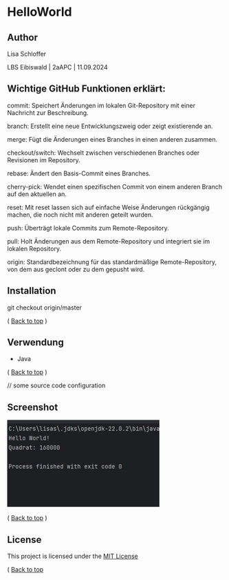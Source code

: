 # HelloWorld

<a name="top"></a>

## Author
Lisa Schloffer

LBS Eibiswald | 2aAPC | 11.09.2024

## Wichtige GitHub Funktionen erklärt:

commit: Speichert Änderungen im lokalen Git-Repository mit einer Nachricht zur Beschreibung.

branch: Erstellt eine neue Entwicklungszweig oder zeigt existierende an.

merge: Fügt die Änderungen eines Branches in einen anderen zusammen.

checkout/switch: Wechselt zwischen verschiedenen Branches oder Revisionen im Repository.

rebase: Ändert den Basis-Commit eines Branches.

cherry-pick: Wendet einen spezifischen Commit von einem anderen Branch auf den aktuellen an.

reset: Mit reset lassen sich auf einfache Weise Änderungen rückgängig machen, die noch nicht mit anderen geteilt wurden.

push: Überträgt lokale Commits zum Remote-Repository.

pull: Holt Änderungen aus dem Remote-Repository und integriert sie im lokalen Repository.

origin: Standardbezeichnung für das standardmäßige Remote-Repository, von dem aus geclont oder zu dem gepusht wird.

## Installation
git checkout origin/master 

( [Back to top](#top) )

## Verwendung
- Java 

( [Back to top](#top) )

// some source code configuration

## Screenshot

![img.png](img.png)

( [Back to top](#top) )

## License
This project is licensed under the [MIT License](https://opensource.org/licenses/MIT) 

( [Back to top](#top) 
